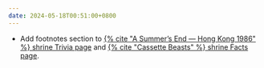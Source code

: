 ```yaml
---
date: 2024-05-18T00:51:00+0800
---
```


* Add footnotes section to [{% cite "A Summer’s End — Hong Kong 1986" %} shrine Trivia page](/shrines/asummersend/trivia/) and [{% cite "Cassette Beasts" %} shrine Facts page](/shrines/cassettebeasts/facts/).